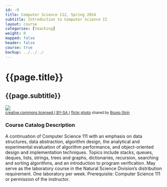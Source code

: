 ```yaml
---
id: -9
title: Computer Science 112, Spring 2014 
subtitle: Introduction to Computer Science II
layout: course
categories: [teaching]
weight: 0
mapped: false
header: false
course: true
backup: ../../../
---
```


# {{page.title}}

## {{page.subtitle}}

<a title="Tangled Network" href="http://flickr.com/photos/brunogirin/73014722"><img class="img-responsive-tight" src="http://farm1.static.flickr.com/34/73014722_47abcbcc7f_z.jpg" /></a><br /><small><a href="http://creativecommons.org/licenses/by-sa/2.0/">creative commons licensed ( BY-SA )</a> <a title="Tangled Network" href="http://flickr.com/photos/brunogirin/73014722">flickr photo</a> shared by <a href="http://flickr.com/people/brunogirin">Bruno Girin</a></small>

### Course Catalog Description

A continuation of Computer Science 111 with an emphasis on data structures, data abstraction, algorithm design, the
analytical and experimental evaluation of algorithm performance, and object-oriented design and implementation
techniques. Topics include stacks, queues, deques, lists, strings, trees and graphs, dictionaries, recursion, searching
and sorting algorithms, and an introduction to program verification. May serve as the laboratory course in the Natural
Science Division’s distribution requirement. One laboratory per week.  Prerequisite: Computer Science 111 or permission
of the instructor.
